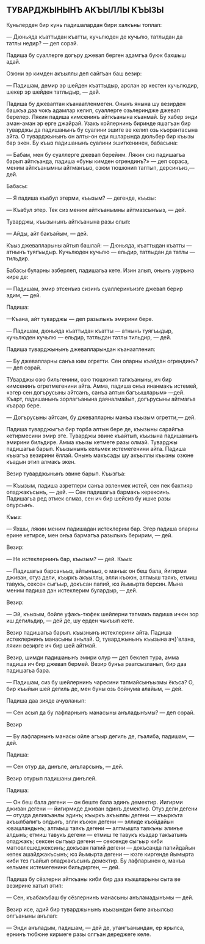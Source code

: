 ## ТУВАРДЖЫНЫНЪ АКЪЫЛЛЫ КЪЫЗЫ

Куньлерден бир кунь падишалардан бири халкъны топлап:

— Дюньяда къаттыдан къатты, кучьлюден де кучьлю, татлыдан да татлы недир? — деп сорай.

Падиша бу суаллерге догъру джевап берген адамгъа буюк бахшыш адай.

Озюни эр кимден акъыллы деп сайгъан баш везир:

— Падишам, демир эр шейден къаттыдыр, арслан эр кестен кучьлюдир, шекер эр шейден татлыдыр, — дей.

Падиша бу джеваптан къанаатленмеген.
Онынъ янына шу везирден башкъа даа чокъ адамлар келип, суаллерге озьлериндже джевап берелер.
Лякин падиша кимсенинъ айткъанына къанмай.
Бу хабер энди аман-аман эр ерге джайрай.
Узакъ койлернинъ биринде яшагъан бир туварджы да падишанынъ бу суалини эшите ве келип озь къорантасына айта.
О туварджынынъ он алты-он еди яшларында дюльбер бир къызы бар экен.
Бу къыз падишанынъ суалини эшиткенинен, бабасына:

— Бабам, мен бу суаллерге джевап берейим.
Лякин сиз падишагъа барып айткъанда, падиша «буны кимден огрендинъ?» — деп сораса, меним айткъанымны айтманъыз, озюм тюшюнип таптып, дерсинъиз,— дей.

Бабасы:

— Я падиша къабул этерми, къызым? — дегенде, къызы:

— Къабул этер.
Тек сиз меним айткъанымны айтмазсынъыз, — дей.

Туварджы, къызынынъ айткъанына разы олып:

— Айды, айт бакъайым, — дей.

Къыз джевапларыны айтып башлай: — Дюньяда, къаттыдан къатты — атнынъ туягъыдыр.
Кучьлюден кучьлю — ельдир, татлыдан да татлы — тильдир.

Бабасы буларны эзберлеп, падишагьа кете.
Изин алып, онынъ узурына кире де:

— Падишам, эмир этсенъиз сизинъ суаллеринъизге джевап берир эдим, — дей.

Падиша:

—Къана, айт туварджы — деп разылыкъ эмирини бере.

— Падишам, дюньяда къаттыдан къатты — атнынъ туягъыдыр, кучьлюден кучьлю — ельдир, татлыдан татлы тильдир, — дей.

Падиша туварджынынъ джевапларындан къанаатленип:

— Бу джевапларны санъа ким огретти.
Сен оларны къайдан огрендинъ? — деп сорай.

ТУварджы озю бильгенини, озю тюшюнип тапкъаныны, ич бир кимсенинъ огретмегенини айта.
Амма, падиша онъа инанмакъ истемей, «эгер сен догърусыны айтсанъ, санъа алтын багъышларым» —дей.
Къарт, падишанынъ зорлагъанына даяналмайып, догърусыны айтмагьа къарар бере.

— Догърусыны айтсам, бу джевапларны манъа къызым огретти,— дей.

Падиша туварджыгъа бир торба алтын бере де, къызыны сарайгъа кетирмесини эмир эте.
Туварджы эвине къайтып, къызына падишанынъ эмирини бильдире.
Амма къызы кетмеге разы олмай.
Туварджы падишагьа барып.
Къызынынъ кельмек истемегенини айта.
Падиша къызгъа везирини ёллай.
Онынъ макъсады шу акъыллы къызны озюне къадын этип алмакъ экен.

Везир туварджынынъ эвине барып.
Къызгъа:

— Къызым, падиша азретлери санъа эвленмек истей, сен пек бахтияр оладжакъсынъ, — дей. — Сен падишагьа бармакъ керексинъ.
Падишагьа ред этмек олмаз, сен ич бир шейсиз бу ишке разы олурсынъ.

Къыз:

— Яхшы, лякин меним падишадан истеклерим бар.
Эгер падиша оларны ерине кетирсе, мен онъа бармагъа разылыкъ беририм, — дей.

Везир:

— Не истеклернинъ бар, къызым? — дей.
Къыз:

— Падишагьа барсанъыз, айтынъыз, о манъа: он беш бала, йигирми дживан, отуз дели, къыркъ акъыллы, элли къоюн, алтмыш таякъ, етмиш тавукъ, сексен сыгъыр, докъсан папий, юз йымырта берсин.
Мына меним падиша дан истеклерим булардыр, — дей.

Везир:

— Эй, къызым, бойле уфакъ-тюфек шейлерни тапмакъ падиша ичюн зор иш дегильдир, — дей де, шу ерден чыкъып кете.

Везир падишагьа барып.
къызнынъ истеклерини айта.
Падиша истеклернинъ манасыны анълай.
О, туварджынынъ къызына ач}'влана, лякин везирге ич бир шей айтмай.

Везир, шимди падишанынъ эмири олур — деп беклеп тура, амма падиша ич бир джевап бермей.
Везир бунъа раатсызланып, бир даа падишагьа бара.

— Падишам, сиз бу шейлернинъ чаресини тапмайсынъызмы ёкъса?
О, бир къыйын шей дегиль де, мен буны озь бойнума алайым, — дей.

Падиша даа зияде ачувланып:

— Сен асыл да бу лафларнынъ манасыны анъладынъмы? — деп сорай.

Везир

— Бу лафларнынъ манасы ойле агъыр дегиль де, гъалиба, падишам, — дей.

Падиша:

— Сен отур да, динъле, анъларсынъ, — дей.

Везир отурып падишаны динълей.

Падиша:

— Он беш бала дегени — он беште бала эдинъ демектир.
Иигирми дживан дегени — йигирмиде дживан эдинъ демектир.
Отуз дели дегени — отузда деликъанлы эдинъ; къыркъ акъыллы дегени — къыркъта акъылбалигъ олдынъ, элли къоюн дегени — эллиде къойдайын ювашландынъ; алтмыш таякъ дегени — алтмышта таякъны элинъе алдынъ; етмиш тавукъ дегени — етмиш те тавукъ къадар такъатынъ оладжакъ; сексен сыгъыр дегени — сексенде сыгьыр киби матювлешеджексинъ; докъсан папий дегени — докъсанда папийдайын кепек ашайджакъсынъ; юз йымырта дегени — юзге киргенде йымырта киби тез гъайып оладжакъсынъ демектир.
Бу лафларынен о, манъа кельмек истемегенини бильдирген, — дей.

Падиша бу сёзлерни айткъаны киби бир даа къашларыны сыта ве везирине хатып этип:

— Сен, къабакъбаш бу сёзлернинъ манасыны анъламадынъмы — дей.

Везир исе, адий бир туварджынынъ къызындан биле акъылсыз олгъаныны анълап:

— Энди анъладым, падишам, — дей де, утангъанындан, ер ярылса, ернинъ тюбюне кирмеге разы олгъан дереджеге келе.



